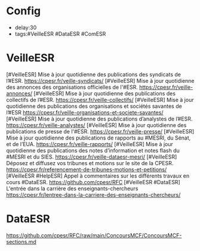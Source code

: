 # Config
- delay:30
- tags:#VeilleESR #DataESR #ComESR 

# VeilleESR
[#VeilleESR] Mise à jour quotidienne des publications des syndicats de l’#ESR. https://cpesr.fr/veille-syndicats/
[#VeilleESR] Mise à jour quotidienne des annonces des organisations officielles de l'#ESR. https://cpesr.fr/veille-annonces/
[#VeilleESR] Mise à jour quotidienne des publications des collectifs de l’#ESR. https://cpesr.fr/veille-collectifs/
[#VeilleESR] Mise à jour quotidienne des publications des organisations et sociétés savantes de l’#ESR https://cpesr.fr/veille-organisations-et-societe-savantes/
[#VeilleESR] Mise à jour quotidienne des publications d’analystes de l’#ESR. https://cpesr.fr/veille-analystes/
[#VeilleESR] Mise à jour quotidienne des publications de presse de l'#ESR. https://cpesr.fr/veille-presse/
[#VeilleESR] Mise à jour quotidienne des publications de rapports au #MESRI, du Sénat, et de l’EUA. https://cpesr.fr/veille-rapports/
[#VeilleESR] Mise à jour quotidienne des publications des notes d’information et notes flash du #MESRI et du SIES. https://cpesr.fr/veille-dataesr-mesri/
[#VeilleESR] Déposez et diffusez vos tribunes et motions sur le site de la CPESR. https://cpesr.fr/referencement-de-tribunes-motions-et-petitions/
[#VeilleESR #HelpESR] Appel à commentaires sur les différents travaux en cours #DataESR. https://github.com/cpesr/RFC
[#VeilleESR #DataESR] L'entrée dans la carrière des enseignants-chercheurs https://cpesr.fr/lentree-dans-la-carriere-des-enseignants-chercheurs/

# DataESR
https://github.com/cpesr/RFC/raw/main/ConcoursMCF/ConcoursMCF-sections.md
